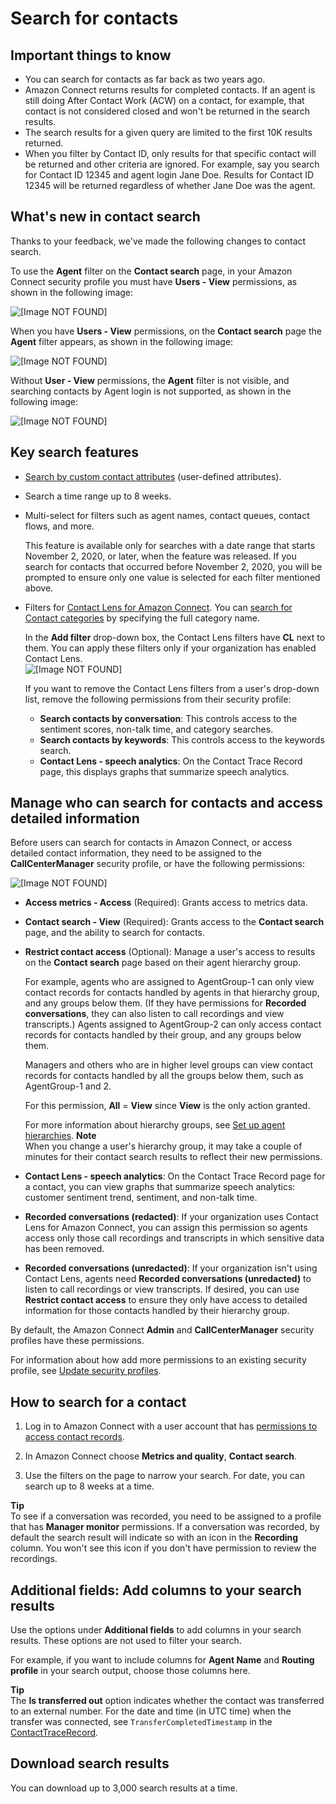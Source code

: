 # Search for contacts<a name="contact-search"></a>

## Important things to know<a name="important-contact-search"></a>
+ You can search for contacts as far back as two years ago\.
+ Amazon Connect returns results for completed contacts\. If an agent is still doing After Contact Work \(ACW\) on a contact, for example, that contact is not considered closed and won't be returned in the search results\.
+ The search results for a given query are limited to the first 10K results returned\.
+ When you filter by Contact ID, only results for that specific contact will be returned and other criteria are ignored\. For example, say you search for Contact ID 12345 and agent login Jane Doe\. Results for Contact ID 12345 will be returned regardless of whether Jane Doe was the agent\.

## What's new in contact search<a name="new-contact-search-experience"></a>

Thanks to your feedback, we've made the following changes to contact search\.

To use the **Agent** filter on the **Contact search** page, in your Amazon Connect security profile you must have **Users \- View** permissions, as shown in the following image: 

![\[Image NOT FOUND\]](http://docs.aws.amazon.com/connect/latest/adminguide/images/release-notes-contact-search.png)

When you have **Users \- View** permissions, on the **Contact search** page the **Agent** filter appears, as shown in the following image:

![\[Image NOT FOUND\]](http://docs.aws.amazon.com/connect/latest/adminguide/images/release-notes-contact-search1.png)

Without **User \- View** permissions, the **Agent** filter is not visible, and searching contacts by Agent login is not supported, as shown in the following image:

![\[Image NOT FOUND\]](http://docs.aws.amazon.com/connect/latest/adminguide/images/release-notes-contact-search2.png)

## Key search features<a name="key-search-features"></a>
+ [Search by custom contact attributes](search-custom-attributes.md) \(user\-defined attributes\)\.
+ Search a time range up to 8 weeks\.
+ Multi\-select for filters such as agent names, contact queues, contact flows, and more\. 

  This feature is available only for searches with a date range that starts November 2, 2020, or later, when the feature was released\. If you search for contacts that occurred before November 2, 2020, you will be prompted to ensure only one value is selected for each filter mentioned above\. 
+ Filters for [Contact Lens for Amazon Connect](analyze-conversations.md)\. You can [search for Contact categories](search-conversations.md#contact-category-search) by specifying the full category name\.

  In the **Add filter** drop\-down box, the Contact Lens filters have **CL** next to them\. You can apply these filters only if your organization has enabled Contact Lens\.   
![\[Image NOT FOUND\]](http://docs.aws.amazon.com/connect/latest/adminguide/images/contact-lens-search-contact-category-1.png)

  If you want to remove the Contact Lens filters from a user's drop\-down list, remove the following permissions from their security profile: 
  + **Search contacts by conversation**: This controls access to the sentiment scores, non\-talk time, and category searches\.
  +  **Search contacts by keywords**: This controls access to the keywords search\.
  +  **Contact Lens \- speech analytics**: On the Contact Trace Record page, this displays graphs that summarize speech analytics\.

## Manage who can search for contacts and access detailed information<a name="required-permissions-search-contacts"></a>

Before users can search for contacts in Amazon Connect, or access detailed contact information, they need to be assigned to the **CallCenterManager** security profile, or have the following permissions:

![\[Image NOT FOUND\]](http://docs.aws.amazon.com/connect/latest/adminguide/images/contact-search-required-permissions.png)
+ **Access metrics \- Access** \(Required\): Grants access to metrics data\.
+ **Contact search \- View** \(Required\): Grants access to the **Contact search** page, and the ability to search for contacts\.
+ **Restrict contact access** \(Optional\): Manage a user's access to results on the **Contact search** page based on their agent hierarchy group\.

  For example, agents who are assigned to AgentGroup\-1 can only view contact records for contacts handled by agents in that hierarchy group, and any groups below them\. \(If they have permissions for **Recorded conversations**, they can also listen to call recordings and view transcripts\.\) Agents assigned to AgentGroup\-2 can only access contact records for contacts handled by their group, and any groups below them\. 

  Managers and others who are in higher level groups can view contact records for contacts handled by all the groups below them, such as AgentGroup\-1 and 2\.

  For this permission, **All** = **View** since **View** is the only action granted\.

  For more information about hierarchy groups, see [Set up agent hierarchies](agent-hierarchy.md)\.
**Note**  
When you change a user's hierarchy group, it may take a couple of minutes for their contact search results to reflect their new permissions\.
+ **Contact Lens \- speech analytics**: On the Contact Trace Record page for a contact, you can view graphs that summarize speech analytics: customer sentiment trend, sentiment, and non\-talk time\. 
+ **Recorded conversations \(redacted\)**: If your organization uses Contact Lens for Amazon Connect, you can assign this permission so agents access only those call recordings and transcripts in which sensitive data has been removed\.
+ **Recorded conversations \(unredacted\)**: If your organization isn't using Contact Lens, agents need **Recorded conversations \(unredacted\)** to listen to call recordings or view transcripts\. If desired, you can use **Restrict contact access** to ensure they only have access to detailed information for those contacts handled by their hierarchy group\. 

By default, the Amazon Connect **Admin** and **CallCenterManager** security profiles have these permissions\.

For information about how add more permissions to an existing security profile, see [Update security profiles](update-security-profiles.md)\.

## How to search for a contact<a name="how-to-search-contacts"></a>

1. Log in to Amazon Connect with a user account that has [permissions to access contact records](#required-permissions-search-contacts)\.

1. In Amazon Connect choose **Metrics and quality**, **Contact search**\.

1. Use the filters on the page to narrow your search\. For date, you can search up to 8 weeks at a time\.

**Tip**  
To see if a conversation was recorded, you need to be assigned to a profile that has **Manager monitor** permissions\. If a conversation was recorded, by default the search result will indicate so with an icon in the **Recording** column\. You won't see this icon if you don't have permission to review the recordings\.

## Additional fields: Add columns to your search results<a name="additional-fields"></a>

Use the options under **Additional fields** to add columns in your search results\. These options are not used to filter your search\.

For example, if you want to include columns for **Agent Name** and **Routing profile** in your search output, choose those columns here\.

**Tip**  
The **Is transferred out** option indicates whether the contact was transferred to an external number\. For the date and time \(in UTC time\) when the transfer was connected, see `TransferCompletedTimestamp` in the [ContactTraceRecord](ctr-data-model.md#ctr-ContactTraceRecord)\. 

## Download search results<a name="download-search-results"></a>

You can download up to 3,000 search results at a time\. 